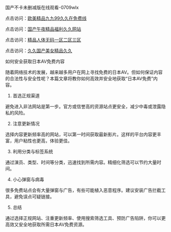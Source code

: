 国产不卡未删减版在线观看-0709wlx

点击访问：<a href="https://heiliaoll4qsx.pages.dev">欧美精品九九99久久在免费线</a>

点击访问：<a href="https://heiliaoxwd5i8.pages.dev">国产午夜精品福利久久网站</a>

点击访问：<a href="https://heiliaoxwd5i8.pages.dev">精品人体无码一区二区三区</a>

点击访问：<a href="https://heiliao2dmwwy.pages.dev">久久国产美女精品久久</a>

如何安全获取日本AV免费内容

随着网络技术的发展，越来越多用户在网上寻找免费的日本AV。但如何保证内容的合法性与安全性呢？本篇文章将教你如何高效并安全地获取“日本AV免费”内容。

1. 首选正规渠道

避免进入非法网站是第一步。官方或信誉高的资源站点更安全，减少中毒或泄露隐私的风险。

2. 注意更新情况

选择内容更新频率高的网站，可以第一时间获取最新影片。这样的平台内容更丰富，用户粘性也更高，体验更佳。

3. 利用分类与标签系统

通过演员、类型、时间等分类，迅速找到所需内容。精细化筛选可以节约大量时间。

4. 小心弹窗与病毒

很多免费站点会有大量弹窗与广告，有些可能植入恶意程序。建议安装广告拦截工具，避免误点可疑链接。

5. 总结

通过选择正规网站、注重更新频率、使用搜索筛选工具、预防广告陷阱，你可以更高效又安全地获取所需日本AV免费资源。

<span style="display:none;">[Canonical link]( https://github.com/wlx070925/12453 ）</span>
